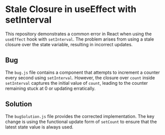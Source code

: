# Stale Closure in useEffect with setInterval

This repository demonstrates a common error in React when using the `useEffect` hook with `setInterval`. The problem arises from using a stale closure over the state variable, resulting in incorrect updates.

## Bug

The `bug.js` file contains a component that attempts to increment a counter every second using `setInterval`. However, the closure over `count` inside `setInterval` captures the initial value of `count`, leading to the counter remaining stuck at 0 or updating erratically.

## Solution

The `bugSolution.js` file provides the corrected implementation. The key change is using the functional update form of `setCount` to ensure that the latest state value is always used.